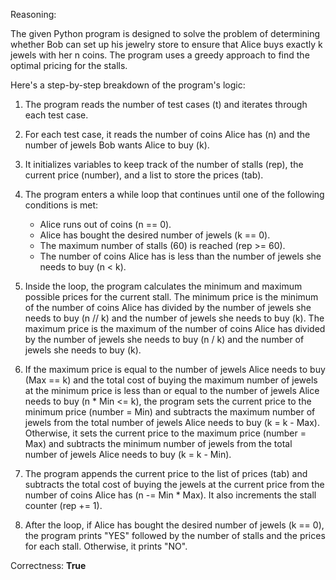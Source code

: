Reasoning:

The given Python program is designed to solve the problem of determining whether Bob can set up his jewelry store to ensure that Alice buys exactly k jewels with her n coins. The program uses a greedy approach to find the optimal pricing for the stalls.

Here's a step-by-step breakdown of the program's logic:

1.  The program reads the number of test cases (t) and iterates through each test case.
2.  For each test case, it reads the number of coins Alice has (n) and the number of jewels Bob wants Alice to buy (k).
3.  It initializes variables to keep track of the number of stalls (rep), the current price (number), and a list to store the prices (tab).
4.  The program enters a while loop that continues until one of the following conditions is met:

    *   Alice runs out of coins (n == 0).
    *   Alice has bought the desired number of jewels (k == 0).
    *   The maximum number of stalls (60) is reached (rep >= 60).
    *   The number of coins Alice has is less than the number of jewels she needs to buy (n < k).
5.  Inside the loop, the program calculates the minimum and maximum possible prices for the current stall. The minimum price is the minimum of the number of coins Alice has divided by the number of jewels she needs to buy (n // k) and the number of jewels she needs to buy (k). The maximum price is the maximum of the number of coins Alice has divided by the number of jewels she needs to buy (n / k) and the number of jewels she needs to buy (k).
6.  If the maximum price is equal to the number of jewels Alice needs to buy (Max == k) and the total cost of buying the maximum number of jewels at the minimum price is less than or equal to the number of jewels Alice needs to buy (n \* Min <= k), the program sets the current price to the minimum price (number = Min) and subtracts the maximum number of jewels from the total number of jewels Alice needs to buy (k = k - Max). Otherwise, it sets the current price to the maximum price (number = Max) and subtracts the minimum number of jewels from the total number of jewels Alice needs to buy (k = k - Min).
7.  The program appends the current price to the list of prices (tab) and subtracts the total cost of buying the jewels at the current price from the number of coins Alice has (n -= Min \* Max). It also increments the stall counter (rep += 1).
8.  After the loop, if Alice has bought the desired number of jewels (k == 0), the program prints "YES" followed by the number of stalls and the prices for each stall. Otherwise, it prints "NO".

Correctness: **True**